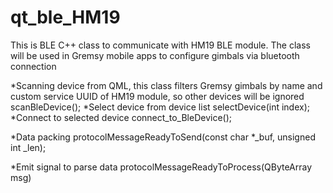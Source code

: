 # qt_ble_HM19
This is BLE C++ class to communicate with HM19 BLE module. The class will be used in Gremsy mobile apps to configure gimbals via bluetooth connection

*Scanning device from QML, this class filters Gremsy gimbals by name and custom service UUID of HM19 module, so other devices will be ignored
scanBleDevice();
*Select device from device list
selectDevice(int index);
*Connect to selected device
connect_to_BleDevice();

*Data packing 
protocolMessageReadyToSend(const char *_buf, unsigned int _len);

*Emit signal to parse data
protocolMessageReadyToProcess(QByteArray msg)

